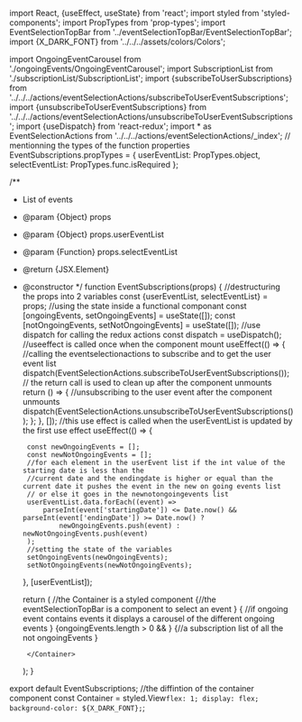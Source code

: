 import React, {useEffect, useState} from 'react';
import styled from 'styled-components';
import PropTypes from 'prop-types';
import EventSelectionTopBar from '../eventSelectionTopBar/EventSelectionTopBar';
import {X_DARK_FONT} from '../../../assets/colors/Colors';

import OngoingEventCarousel from './ongoingEvents/OngoingEventCarousel';
import SubscriptionList from './subscriptionList/SubscriptionList';
import {subscribeToUserSubscriptions} from '../../../actions/eventSelectionActions/subscribeToUserEventSubscriptions';
import {unsubscribeToUserEventSubscriptions} from '../../../actions/eventSelectionActions/unsubscribeToUserEventSubscriptions';
import {useDispatch} from 'react-redux';
import * as EventSelectionActions from '../../../actions/eventSelectionActions/_index';
// mentionning the types of the function properties
EventSubscriptions.propTypes = {
    userEventList: PropTypes.object,
    selectEventList: PropTypes.func.isRequired
};

/**
 * List of events
 * @param {Object} props
 * @param {Object} props.userEventList
 * @param {Function} props.selectEventList
 * @return {JSX.Element}
 * @constructor
 */
function EventSubscriptions(props) {
    //destructuring the props into 2  variables
    const {userEventList, selectEventList} = props;
    //using the state inside a functional componant
    const [ongoingEvents, setOngoingEvents] = useState([]);
    const [notOngoingEvents, setNotOngoingEvents] = useState([]);
     //use dispatch for calling the redux actions
    const dispatch = useDispatch();
   //useeffect is called once when the component mount 
    useEffect(() => {
        //calling the eventselectionactions to subscribe and to get the user event list
        dispatch(EventSelectionActions.subscribeToUserEventSubscriptions());
   // the return call is used to clean up after the component unmounts 
        return () => {
            //unsubscribing to the user event after the component unmounts
            dispatch(EventSelectionActions.unsubscribeToUserEventSubscriptions());
        };
    }, []);
  //this use effect is called when the userEventList is updated by the first use effect
    useEffect(() => {

        const newOngoingEvents = [];
        const newNotOngoingEvents = [];
        //for each element in the userEvent list if the int value of the starting date is less than the
        //current date and the endingdate is higher or equal than the current date it pushes the event in the new on going events list
        // or else it goes in the newnotongoingevents list
        userEventList.data.forEach((event) =>
            parseInt(event['startingDate']) <= Date.now() && parseInt(event['endingDate']) >= Date.now() ?
                newOngoingEvents.push(event) : newNotOngoingEvents.push(event)
        );
        //setting the state of the variables 
        setOngoingEvents(newOngoingEvents);
        setNotOngoingEvents(newNotOngoingEvents);
    }, [userEventList]);

    return (
        //the Container is a styled component 
        <Container>
             {//the eventSelectionTopBar is a component to select an event
}
            <EventSelectionTopBar
                underlined={1}
                selectEventList={selectEventList}
                selectEventSubscriptions={null}
            />
         {
             //if ongoing event contains events it displays a carousel of the different ongoing events
         }
            {ongoingEvents.length > 0 && <OngoingEventCarousel ongoingEvents={ongoingEvents}/>}
            {//a subscription list of all the  not ongoingEvents
}
            <SubscriptionList notOngoingEvents={notOngoingEvents}/>

        </Container>
    );
}

export default EventSubscriptions;
//the diffintion of the container component
const Container = styled.View`
    flex: 1;
    display: flex;
    background-color: ${X_DARK_FONT};
`;
